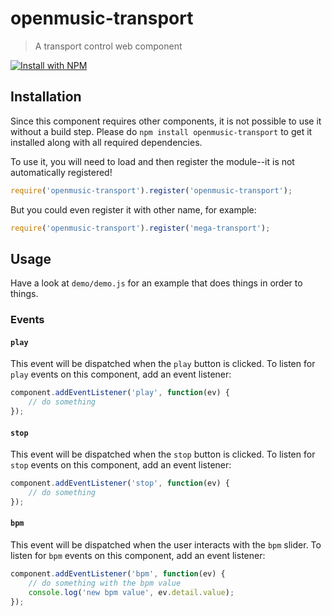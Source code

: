# openmusic-transport

> A transport control web component

[![Install with NPM](https://nodei.co/npm/openmusic-transport.png?downloads=true&stars=true)](https://nodei.co/npm/openmusic-transport/)

## Installation

Since this component requires other components, it is not possible to use it without a build step. Please do `npm install openmusic-transport` to get it installed along with all required dependencies.

To use it, you will need to load and then register the module--it is not automatically registered!

```javascript
require('openmusic-transport').register('openmusic-transport');
```

But you could even register it with other name, for example:

```javascript
require('openmusic-transport').register('mega-transport');
```

## Usage

Have a look at `demo/demo.js` for an example that does things in order to things.

<!--
### Attributes

#### `attribute`

Explanation of attribute.

Examples:

```javascript
<openmusic-transport attribute="-1"></openmusic-transport>
```
-->

### Events

#### `play`

This event will be dispatched when the `play` button is clicked. To listen for `play` events on this component, add an event listener:

```javascript
component.addEventListener('play', function(ev) {
	// do something
});
```

#### `stop`

This event will be dispatched when the `stop` button is clicked. To listen for `stop` events on this component, add an event listener:

```javascript
component.addEventListener('stop', function(ev) {
	// do something
});
```

#### `bpm`

This event will be dispatched when the user interacts with the `bpm` slider. To listen for `bpm` events on this component, add an event listener:

```javascript
component.addEventListener('bpm', function(ev) {
	// do something with the bpm value
	console.log('new bpm value', ev.detail.value);
});

